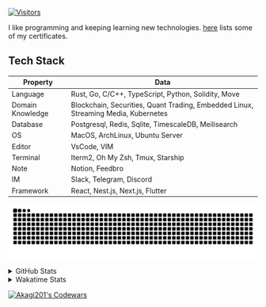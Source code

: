 <!-- markdownlint-disable MD041 MD010 MD033 -->
[![Visitors](https://api.visitorbadge.io/api/daily?path=Akagi201%2FAkagi201&label=Visitors%20Today&countColor=%2337d67a)](https://visitorbadge.io/status?path=Akagi201%2FAkagi201)

I like programming and keeping learning new technologies. [here](https://github.com/Akagi201/blockchain) lists some of my certificates.

## Tech Stack

| Property         	| Data                                                                               	|
|------------------	|------------------------------------------------------------------------------------	|
| Language         	| Rust, Go, C/C++, TypeScript, Python, Solidity, Move                                 |
| Domain Knowledge 	| Blockchain, Securities, Quant Trading, Embedded Linux, Streaming Media, Kubernetes 	|
| Database         	| Postgresql, Redis, Sqlite, TimescaleDB, Meilisearch                                 |
| OS               	| MacOS, ArchLinux, Ubuntu Server                                                     |
| Editor           	| VsCode, VIM                                                                        	|
| Terminal          | Iterm2, Oh My Zsh, Tmux, Starship                                                   |
| Note             	| Notion, Feedbro                                                                    	|
| IM               	| Slack, Telegram, Discord                                                            |
| Framework         | React, Nest.js, Next.js, Flutter                                                   	|

[![github contribution grid snake animation](https://raw.githubusercontent.com/Akagi201/Akagi201/output/github-contribution-grid-snake.svg#gh-light-mode-only)](https://github.com/Akagi201)

<details>
<summary>GitHub Stats</summary>
  <a href="https://github.com/Akagi201"><img alt="Profile Detail" src="https://raw.githubusercontent.com/Akagi201/Akagi201/master/profile-summary-card-output/dracula/0-profile-details.svg" /></a>
  <a href="https://github.com/Akagi201"><img alt="Github Stats" src="https://raw.githubusercontent.com/Akagi201/Akagi201/master/profile-summary-card-output/dracula/3-stats.svg" /></a>
  <a href="https://github.com/Akagi201"><img alt="Lang By Commits" src="https://raw.githubusercontent.com/Akagi201/Akagi201/master/profile-summary-card-output/dracula/2-most-commit-language.svg" /></a>
</details>

<details>
<summary>Wakatime Stats</summary>
<br>

<!--START_SECTION:waka-->

```txt
From: 22 January 2024 - To: 29 January 2024

Total Time: 37 hrs 44 mins

Other            26 hrs 29 mins  █████████████████▓░░░░░░░   70.17 %
Rust             4 hrs 49 mins   ███▒░░░░░░░░░░░░░░░░░░░░░   12.77 %
sh               3 hrs 13 mins   ██░░░░░░░░░░░░░░░░░░░░░░░   08.56 %
Markdown         49 mins         ▓░░░░░░░░░░░░░░░░░░░░░░░░   02.17 %
Solidity         42 mins         ▒░░░░░░░░░░░░░░░░░░░░░░░░   01.87 %
TOML             39 mins         ▒░░░░░░░░░░░░░░░░░░░░░░░░   01.73 %
TypeScript       22 mins         ▒░░░░░░░░░░░░░░░░░░░░░░░░   00.99 %
Makefile         16 mins         ▒░░░░░░░░░░░░░░░░░░░░░░░░   00.74 %
Kconfig          11 mins         ░░░░░░░░░░░░░░░░░░░░░░░░░   00.50 %
Git Config       3 mins          ░░░░░░░░░░░░░░░░░░░░░░░░░   00.17 %
```

<!--END_SECTION:waka-->

</details>

<a href="https://www.codewars.com/users/Akagi201"><img alt="Akagi201's Codewars" src="https://www.codewars.com/users/Akagi201/badges/small"></a>
